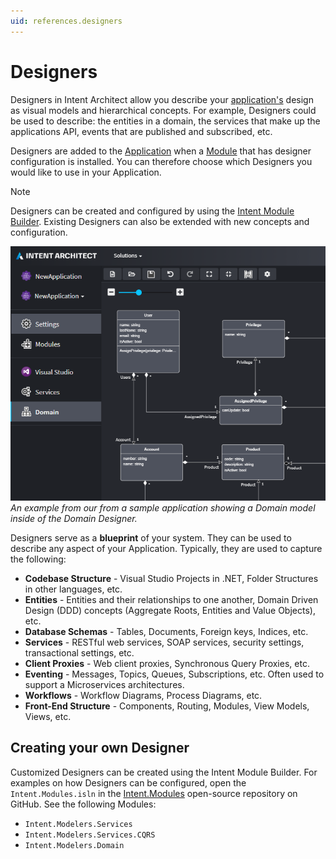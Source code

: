 ```yaml
---
uid: references.designers
---
```

# Designers

Designers in Intent Architect allow you describe your [application's](xref:references.applications) design as visual models and hierarchical concepts. For example, Designers could be used to describe: the entities in a domain, the services that make up the applications API, events that are published and subscribed, etc.

Designers are added to the [Application](xref:references.applications) when a [Module](xref:references.modules) that has designer configuration is installed. You can therefore choose which Designers you would like to use in your Application.

> [!NOTE]
> Designers can be created and configured by using the [Intent Module Builder](xref:references.modules.module-builder). Existing Designers can also be extended with new concepts and configuration.

![Domain Designer](images/designers-domain.png)
_An example from our from a sample application showing a Domain model inside of the Domain Designer._

Designers serve as a **blueprint** of your system. They can be used to describe any aspect of your Application. Typically, they are used to capture the following:
 - **Codebase Structure** - Visual Studio Projects in .NET, Folder Structures in other languages, etc.
 - **Entities** - Entities and their relationships to one another, Domain Driven Design (DDD) concepts (Aggregate Roots, Entities and Value Objects), etc.
 - **Database Schemas** - Tables, Documents, Foreign keys, Indices, etc.
 - **Services** - RESTful web services, SOAP services, security settings, transactional settings, etc.
 - **Client Proxies** - Web client proxies, Synchronous Query Proxies, etc.
 - **Eventing** - Messages, Topics, Queues, Subscriptions, etc. Often used to support a Microservices architectures.
 - **Workflows** - Workflow Diagrams, Process Diagrams, etc.
 - **Front-End Structure** - Components, Routing, Modules, View Models, Views, etc.

## Creating your own Designer
Customized Designers can be created using the Intent Module Builder. For examples on how Designers can be configured, open the `Intent.Modules.isln` in the [Intent.Modules](https://github.com/IntentSoftware/Intent.Modules) open-source repository on GitHub. See the following Modules:

 - `Intent.Modelers.Services`
 - `Intent.Modelers.Services.CQRS`
 - `Intent.Modelers.Domain`

<!-- ## See also

- [](xref:how-to-guides.create-a-designer) -->
